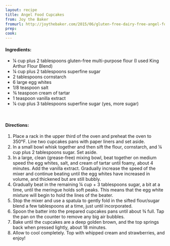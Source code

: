 ```yaml
---
layout: recipe
title: Angel Food Cupcakes
from: Joy the Baker
fromurl: http://joythebaker.com/2015/06/gluten-free-dairy-free-angel-food-cupcakes-with-strawberries/
prep: 
cook: 
---
```


#### Ingredients:

* ¼ cup plus 2 tablespoons gluten-free multi-purpose flour (I used King Arthur Flour Blend)
* ¼ cup plus 2 tablespoons superfine sugar
* 2 tablespoons cornstarch
* 6 large egg whites
* 1/8 teaspoon salt
* ¾ teaspoon cream of tartar
* 1 teaspoon vanilla extract
* ¼ cup plus 3 tablespoons superfine sugar (yes, more sugar)


<br>

#### Directions:

1. Place a rack in the upper third of the oven and preheat the oven to 350°F. Line two cupcakes pans with paper liners and set aside.
2. In a small bowl whisk together and then sift the flour, cornstarch, and ¼ cup plus 2 tablespoons sugar. Set aside.
3. In a large, clean (grease-free) mixing bowl, beat together on medium speed the egg whites, salt, and cream of tartar until foamy, about 4 minutes.
Add the vanilla extract. Gradually increase the speed of the mixer and continue beating until the egg whites have increased in volume, and thickened but are still bubbly.
4. Gradually beat in the remaining ¼ cup + 3 tablespoons sugar, a bit at a time, until the meringue holds soft peaks. This means that the egg white mixture will begin to hold the lines of the beater.
5. Stop the mixer and use a spatula to gently fold in the sifted flour/sugar blend a few tablespoons at a time, just until incorporated.
6. Spoon the batter into the prepared cupcakes pans until about ¾ full. Tap the pan on the counter to remove any big air bubbles.
7. Bake until the cupcakes are a deep golden brown, and the top springs back when pressed lightly, about 18 minutes.
8. Allow to cool completely. Top with whipped cream and strawberries, and enjoy!
